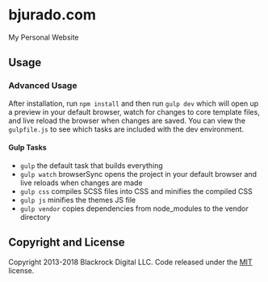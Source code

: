 # bjurado.com
My Personal Website

## Usage

### Advanced Usage

After installation, run `npm install` and then run `gulp dev` which will open up a preview in your default browser, watch for changes to core template files, and live reload the browser when changes are saved. You can view the `gulpfile.js` to see which tasks are included with the dev environment.

#### Gulp Tasks

- `gulp` the default task that builds everything
- `gulp watch` browserSync opens the project in your default browser and live reloads when changes are made
- `gulp css` compiles SCSS files into CSS and minifies the compiled CSS
- `gulp js` minifies the themes JS file
- `gulp vendor` copies dependencies from node_modules to the vendor directory

## Copyright and License

Copyright 2013-2018 Blackrock Digital LLC. Code released under the [MIT](https://github.com/brandonjurado/brandonjurado.github.io/blob/master/LICENSE) license.
